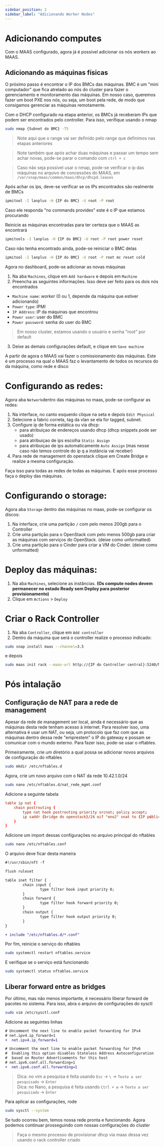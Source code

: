 ```yaml
---
sidebar_position: 2
sidebar_label: "Adicionando Worker Nodes"
---
```


# Adicionando computes
Com o MAAS configurado, agora já é possível adicionar os nós _workers_ ao MAAS.
<!---
## Preparando ambiente do MAAS
Apesar das facilidades do MAAS, o kernel padrão para pxe provido por ele não suporta nossas máquinas.
Para resolver isso vamos substituir o arquivo _lpxelinux.0_ padrão do MAAS por arquivo que dê suporte para nossas
máquinas.
1. Para isso, baixe ou clone o repositório do projeto (este que você está lendo agora) para o seu computador.

2. Copie o arquivo _lpxelinux.0_ para o nó controller
 ```sh
 scp -P 2002 path/to/lpxelinux.0 ubuntu@stratus.dc.ufscar.br:/home/ubuntu
 ```
3. Pare os serviços do maas
```sh
sudo snap stop maas
```
4. Apague a arquivo atual do _lpxelinux.0_
```sh
sudo rm /var/snap/maas/common/maas/boot-resources/snapshot-X-Y/bootloader/pxe/i386/lpxelinux.0
```
(onde X e Y são numeros aleatorios de cada instalação, use tab ao colocar `snapshot-` para autocompletar)

6. Mova o novo arquivo _lpxelinux.0_ para o mesmo path do que você apagou \
```sh
sudo mv {path arquivo}/lpxelinux.0 /var/snap/maas/common/maas/boot-resources/snapshot-X-Y/bootloader/pxe/i386/
```
7. Reinicie os serviços do MAAS
```sh
sudo snap restart maas
```
Atualizado o arquivo de PXE, o MAAS já deve ser capaz de operar as máquinas.
--->

## Adicionando as máquinas físicas
O próximo passo é encontrar o IP dos BMCs das máquinas. BMC é um "mini computador" que fica atrelado ao nós
do cluster para fazer o gerenciamento e monitoramento das máquinas. Em nosso caso, queremos fazer um boot PXE 
nos nós, ou seja, um boot pela rede, de modo que consigamos gerenciar as máquinas remotamente.

Com o DHCP configurado na etapa anterior, os BMCs já receberam IPs que podem ser encontrados pelo controller.
Para isso, verifique usando o nmap
```sh
sudo nmap {Subnet do BMC} -T5
```
> Note aqui que o range vai ser definido pelo range que definimos nas etapas anteriores

> Note também que após achar duas máquinas e passar um tempo sem achar novas, pode-se parar o comando com `ctrl + c`

> Caso não seja possível usar o nmap, pode-se verificar o ip das máquinas no arquivo de concessões do MAAS, em
> `/var/snap/maas/common/maas/dhcp/dhcpd.leases`

Após achar os ips, deve-se verificar se os IPs encontrados são realmente de BMCs
```sh
ipmitool -I lanplus -H {IP do BMC} -U root -P root
```
Caso ele responda "no commands provides" este é o IP que estamos procurando

Reinicie as máquinas encontradas para ter certeza que o MAAS as encontrará
```sh
ipmitools -I lanplus -H {IP do BMC} -U root -P root power reset
```
Caso não tenha encontrado ainda, pode-se reiniciar o BMC delas
```sh
ipmitool -I lanplus -H {IP do BMC} -U root -P root mc reset cold
```
Agora no dashboard, pode-se adicionar as novas máquinas
1. Na aba `Machines`, clique em `Add hardware` e depois em `Machine`
2. Preencha as seguintes informações. Isso deve ser feito para os dois nós encontrados
* `Machine name`: _worker_ (0 ou 1, depende da máquina que estiver adicionando)
* `Power type`: IPMI
* `IP Address`: IP da máquinas que encontrou
* `Power user`: user do BMC
* `Power password`: senha do user do BMC
> Em nosso cluster, estamos usando o usuário e senha "root" por default
3. Deixe as demais configurações default, e clique em `Save machine`

A partir de agora o MAAS vai fazer o comissionamento das máquinas. Este é um processo na qual o MAAS
faz o levantamento de todos os recursos do da máquina, como rede e disco

# Configurando as redes:
Agora aba `Network`dentro das máquinas no maas, pode-se configurar as redes:
1. Na interface, no canto esquerdo clique na seta e depois `Edit Physical`
2. Selecione a fabric correta, tag da vlan se ela for tagged, subnet.
3. Configure ip de forma estática ou via dhcp:
   - para atribuiçao de endereços usando dhcp (dhcp snippets pode ser usado)
   - para atribuiçao de ips escolha `Static Assign`
   - para atribuiçao de ips automaticamente `Auto Assign` (mas nesse caso não temos controle do ip q a instância vai receber)
4. Para rede de management do openstack clique em Create Bridge e realize a mesma configuração.

Faça isso para todas as redes de todas as máquinas. E após esse processo faça o deploy das máquinas.

# Configurando o storage:
Agora aba `Storage` dentro das máquinas no maas, pode-se configurar os discos:
1. Na interface, crie uma partição `/` com pelo menos 200gb para o Controller
2. Crie uma partição para o OpenStack com pelo menos 500gb para criar as máquinas com serviços do OpenStack. (deixe como unformatted)
3. Crie uma partição para o Cinder para criar a VM do Cinder. (deixe como unformatted)

# Deploy das máquinas:
1. Na aba `Machines`, selecione as instâncias. **(Os compute nodes devem permanecer no estado Ready sem Deploy para posterior provisionamento)**
2. Clique em `Actions` > `Deploy`

# Criar o Rack Controller
1. Na aba `Controller`, clique em `Add controller`
2. Dentro da máquina que será o controller realize o processo indicado:
```sh
sudo snap install maas --channel=3.5
```
e depois
```sh
sudo maas init rack --maas-url http://{IP do Controller central}:5240/MAAS --secret {Token de Segredo do MAAS}
```
# Pós intalação

## Configuração de NAT para a rede de management
Apesar da rede de management ser local, ainda é necessário que as máquinas desta rede tenham acesso à internet. Para resolver isso, uma alternativa é usar um NAT,
ou seja, um protocolo que faz com que as máquinas dentro dessa rede "emprestem" o IP do gateway e possam se comunicar com o mundo externo.
Para fazer isso, pode-se usar o nftables.

Primeiramente, crie um diretório a qual possa se adicionar novos arquivos de configuração do nftables
```sh
sudo mkdir /etc/nftables.d
```

Agora, crie um novo arquivo com o NAT da rede 10.42.1.0/24
```sh
sudo nano /etc/nftables.d/nat_rede_mgmt.conf
```
Adicione a seguinte tabela
```conf
table ip nat {
    chain postrouting {
        type nat hook postrouting priority srcnat; policy accept;
        ip saddr {bridge do openstack}/24 oif "eno2" snat to {IP público do controller};
    }
}
```
Adicione um import dessas configurações no arquivo principal do nftables
```sh
sudo nano /etc/nftables.conf
```
O arquivo deve ficar desta maneira
```diff
#!/usr/sbin/nft -f

flush ruleset

table inet filter {
        chain input {
                type filter hook input priority 0;
        }
        chain forward {
                type filter hook forward priority 0;
        }
        chain output {
                type filter hook output priority 0;
        }
}

+ include "/etc/nftables.d/*.conf"
```
Por fim, reinicie o serviço do nftables
```sh
sudo systemctl restart nftables.service
```
E verifique se o serviço está funcionando
```sh
sudo systemctl status nftables.service
```
## Liberar forward entre as bridges
Por último, mas não menos importante, é necessário liberar forward de pacotes no sistema. Para isso, abra o arquivo de configurações do sysctl
```sh
sudo vim /etc/sysctl.conf
```
Adicione as seguintes linhas
```diff
# Uncomment the next line to enable packet forwarding for IPv4
# net.ipv4.ip_forward=1
+  net.ipv4.ip_forward=1

# Uncomment the next line to enable packet forwarding for IPv6
#  Enabling this option disables Stateless Address Autoconfiguration
#  based on Router Advertisements for this host
# net.ipv6.conf.all.forwarding=1
+  net.ipv6.conf.all.forwarding=1
```
> Dica: no vim a pesquisa é feita usando `Esc` -> `\` -> `Texto a ser pesquisado` ->
> `Enter` \
> Dica: no Nano, a pesquisa é feita usando `Ctrl + w` -> `Texto a ser pesquisado` -> `Enter`

Para aplicar as configurações, rode
```sh
sudo sysctl --system
```

Se tudo ocorreu bem, temos nossa rede pronta e funcionando. Agora podemos continuar prosseguindo com nossas configurações do cluster

> Faça o mesmo processo de provisionar dhcp via maas dessa vez usando o rack controller criado